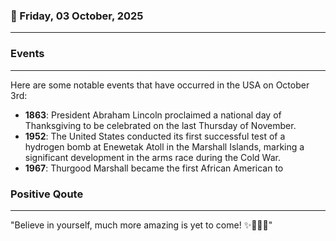 ### 📅 Friday, 03 October, 2025
------
### Events
------
Here are some notable events that have occurred in the USA on October 3rd:

- **1863**: President Abraham Lincoln proclaimed a national day of Thanksgiving to be celebrated on the last Thursday of November.
- **1952**: The United States conducted its first successful test of a hydrogen bomb at Enewetak Atoll in the Marshall Islands, marking a significant development in the arms race during the Cold War.
- **1967**: Thurgood Marshall became the first African American to
### Positive Qoute
------
"Believe in yourself, much more amazing is yet to come! ✨🌟💪🦋"
